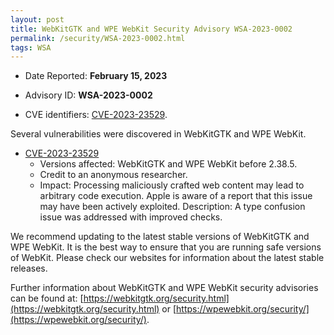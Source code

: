 ```yaml
---
layout: post
title: WebKitGTK and WPE WebKit Security Advisory WSA-2023-0002
permalink: /security/WSA-2023-0002.html
tags: WSA
---
```


* Date Reported: **February 15, 2023**

* Advisory ID: **WSA-2023-0002**

* CVE identifiers: [CVE-2023-23529](#CVE-2023-23529).


Several vulnerabilities were discovered in WebKitGTK and WPE WebKit.

* <a name="CVE-2023-23529" href="https://cve.mitre.org/cgi-bin/cvename.cgi?name=CVE-2023-23529">CVE-2023-23529</a>
  * Versions affected: WebKitGTK and WPE WebKit before 2.38.5.
  * Credit to an anonymous researcher.
  * Impact: Processing maliciously crafted web content may lead to
    arbitrary code execution. Apple is aware of a report that this issue
    may have been actively exploited. Description: A type confusion
    issue was addressed with improved checks.


We recommend updating to the latest stable versions of WebKitGTK and WPE
WebKit. It is the best way to ensure that you are running safe versions
of WebKit. Please check our websites for information about the latest
stable releases.

Further information about WebKitGTK and WPE WebKit security advisories can be found at:
[https://webkitgtk.org/security.html](https://webkitgtk.org/security.html) or [https://wpewebkit.org/security/](https://wpewebkit.org/security/).
